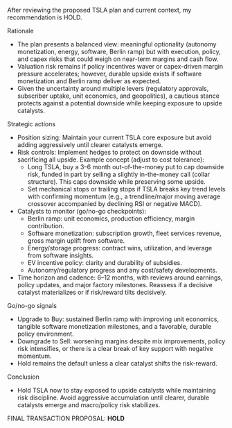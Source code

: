 After reviewing the proposed TSLA plan and current context, my recommendation is HOLD.

Rationale
- The plan presents a balanced view: meaningful optionality (autonomy monetization, energy, software, Berlin ramp) but with execution, policy, and capex risks that could weigh on near-term margins and cash flow.
- Valuation risk remains if policy incentives waver or capex-driven margin pressure accelerates; however, durable upside exists if software monetization and Berlin ramp deliver as expected.
- Given the uncertainty around multiple levers (regulatory approvals, subscriber uptake, unit economics, and geopolitics), a cautious stance protects against a potential downside while keeping exposure to upside catalysts.

Strategic actions
- Position sizing: Maintain your current TSLA core exposure but avoid adding aggressively until clearer catalysts emerge.
- Risk controls: Implement hedges to protect on downside without sacrificing all upside. Example concept (adjust to cost tolerance):
  - Long TSLA, buy a 3–6 month out-of-the-money put to cap downside risk, funded in part by selling a slightly in-the-money call (collar structure). This caps downside while preserving some upside.
  - Set mechanical stops or trailing stops if TSLA breaks key trend levels with confirming momentum (e.g., a trendline/major moving average crossover accompanied by declining RSI or negative MACD).
- Catalysts to monitor (go/no-go checkpoints):
  - Berlin ramp: unit economics, production efficiency, margin contribution.
  - Software monetization: subscription growth, fleet services revenue, gross margin uplift from software.
  - Energy/storage progress: contract wins, utilization, and leverage from software insights.
  - EV incentive policy: clarity and durability of subsidies.
  - Autonomy/regulatory progress and any cost/safety developments.
- Time horizon and cadence: 6–12 months, with reviews around earnings, policy updates, and major factory milestones. Reassess if a decisive catalyst materializes or if risk/reward tilts decisively.

Go/no-go signals
- Upgrade to Buy: sustained Berlin ramp with improving unit economics, tangible software monetization milestones, and a favorable, durable policy environment.
- Downgrade to Sell: worsening margins despite mix improvements, policy risk intensifies, or there is a clear break of key support with negative momentum.
- Hold remains the default unless a clear catalyst shifts the risk-reward.

Conclusion
- Hold TSLA now to stay exposed to upside catalysts while maintaining risk discipline. Avoid aggressive accumulation until clearer, durable catalysts emerge and macro/policy risk stabilizes.

FINAL TRANSACTION PROPOSAL: **HOLD**
